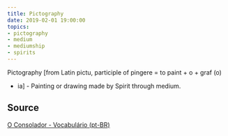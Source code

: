 ```yaml
---
title: Pictography
date: 2019-02-01 19:00:00
topics:
- pictography
- medium
- mediumship
- spirits
---
```


Pictography [from Latin pictu, participle of pingere = to paint + o + graf (o)
+ ia] - Painting or drawing made by Spirit through medium.


## Source
[O Consolador - Vocabulário (pt-BR)](http://www.oconsolador.com.br/linkfixo/vocabulario/principal.html)
